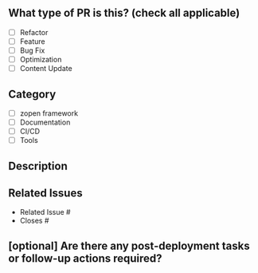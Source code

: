 <!--
     Before submitting a Pull Request, please ensure you've done the following:
     - 📖 Read the  z/OS Open Tools Contributing Guide: https://github.com/ZOSOpenTools/meta/blob/main/CONTRIBUTING.md
     - 📖 Read the  z/OS Open Tools Code of Conduct: https://github.com/ZOSOpenTools/meta/blob/main/CODE_OF_CONDUCT.md
     - 👷‍♀️ Create small PRs. In most cases this will be possible.
     - ✅ Provide tests for your changes.
     - 📝 Use descriptive commit messages.
     - 📗 Update any related documentation and include any relevant screenshots.
     - 💬 For major changes, consider discussing with the maintainers beforehand.
     - [ ] Ensure all tests pass locally.
     - [ ] Add tests for any new functionality.
     - [ ] Ensure code complies with the project's licensing requirements.
-->

## What type of PR is this? (check all applicable)

- [ ] Refactor
- [ ] Feature
- [ ] Bug Fix
- [ ] Optimization
- [ ] Content Update

## Category

- [ ] zopen framework
- [ ] Documentation
- [ ] CI/CD
- [ ] Tools

## Description
<!-- Provide a comprehensive description summarizing the pull request -->

## Related Issues

- Related Issue #
- Closes #

## [optional] Are there any post-deployment tasks or follow-up actions required?
